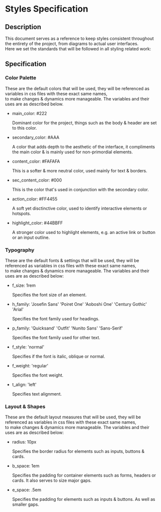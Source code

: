 Styles Specification
======================

Description
----------------------

This document serves as a reference to keep styles consistent throughout the entirety of the project, from diagrams to actual user interfaces.  
Here we set the standards that will be followed in all styling related work:

Specification
----------------------

### Color Palette

These are the default colors that will be used, they will be referenced as variables in css files with these exact same names,  
to make changes & dynamics more manageable. The variables and their uses are as described below.

- main_color: #222

    Dominant color for the project, things such as the body & header are set to this color.

- secondary_color: #AAA

    A color that adds depth to the aesthetic of the interface, it compliments the main color & is mainly used for non-primordial elements.

- content_color: #FAFAFA

    This is a softer & more neutral color, used mainly for text & borders.

- sec_content_color: #000

    This is the color that's used in conjunction with the secondary color.

- action_color: #FF4455

    A soft yet disctinctive color, used to identify interactive elements or hotspots.

- highlight_color: #44BBFF

    A stronger color used to highlight elements, e.g. an active link or button or an input outline.

### Typography

These are the default fonts & settings that will be used, they will be referenced as variables in css files with these exact same names,  
to make changes & dynamics more manageable. The variables and their uses are as described below:

- f_size: 1rem

    Specifies the font size of an element.

- h_family: 'Josefin Sans' 'Poiret One' 'Aoboshi One' 'Century Gothic' 'Arial'

    Specifies the font family used for headings.

- p_family: 'Quicksand' 'Outfit' 'Nunito Sans' 'Sans-Serif'

    Specifies the font family used for other text.

- f_style: 'normal'

    Specifies if the font is italic, oblique or normal.

- f_weight: 'regular'

    Specifies the font weight.

- t_align: 'left'

    Specifies text alignment.

### Layout & Shapes

These are the default layout measures that will be used, they will be referenced as variables in css files with these exact same names,  
to make changes & dynamics more manageable. The variables and their uses are as described below:

- radius: 10px

    Specifies the border radius for elements such as inputs, buttons & cards.

- b_space: 1em

    Specifies the padding for container elements such as forms, headers or cards. It also serves to size major gaps.

- e_space: .5em

    Specifies the padding for elements such as inputs & buttons. As well as smaller gaps.
